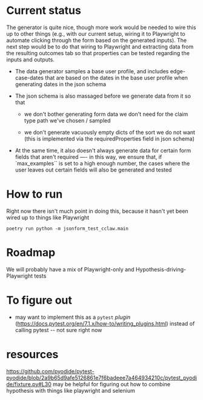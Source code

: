 # Current status 

 The generator is quite nice, though more work would be needed to wire this up to other things (e.g., with our current setup, wiring it to Playwright to automate clicking through the form based on the generated inputs). The next step would be to do that wiring to Playwright and extracting data from the resulting outcomes tab so that properties can be tested regarding the inputs and outputs.

* The data generator samples a base user profile, and includes edge-case-dates that are based on the dates in the base user profile when generating dates in the json schema

* The json schema is also massaged before we generate data from it so that
    * we don't bother generating form data we don't need for the claim type path we've chosen / sampled

    * we don't generate vacuously empty dicts of the sort we do not want (this is implemented via the requiredProperties field in json schema)

* At the same time, it also doesn't always generate data for certain form fields that aren't required —- in this way, we ensure that, if `max_examples`` is set to a high enough number, the cases where the user leaves out certain fields will also be generated and tested

# How to run

Right now there isn't much point in doing this, because it hasn't yet been wired up to things like Playwright 

`poetry run python -m jsonform_test_cclaw.main`

# Roadmap

We will probably have a mix of Playwright-only and Hypothesis-driving-Playwright tests

# To figure out

* may want to implement this as a `pytest` *plugin* (https://docs.pytest.org/en/7.1.x/how-to/writing_plugins.html) instead of calling pytest -- not sure right now


# resources

https://github.com/pyodide/pytest-pyodide/blob/2a9b65d9afe5126861e7f6badeee7a464934210c/pytest_pyodide/fixture.py#L30 may be helpful for figuring out how to combine hypothesis with things like playwright and selenium